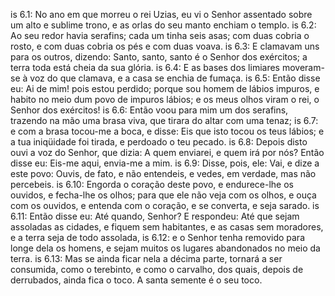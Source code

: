 is 6.1: No ano em que morreu o rei Uzias, eu vi o Senhor assentado sobre um alto e sublime trono, e as orlas do seu manto enchiam o templo.
is 6.2: Ao seu redor havia serafins; cada um tinha seis asas; com duas cobria o rosto, e com duas cobria os pés e com duas voava.
is 6.3: E clamavam uns para os outros, dizendo: Santo, santo, santo é o Senhor dos exércitos; a terra toda está cheia da sua glória.
is 6.4: E as bases dos limiares moveram-se à voz do que clamava, e a casa se enchia de fumaça.
is 6.5: Então disse eu: Ai de mim! pois estou perdido; porque sou homem de lábios impuros, e habito no meio dum povo de impuros lábios; e os meus olhos viram o rei, o Senhor dos exércitos!
is 6.6: Então voou para mim um dos serafins, trazendo na mão uma brasa viva, que tirara do altar com uma tenaz;
is 6.7: e com a brasa tocou-me a boca, e disse: Eis que isto tocou os teus lábios; e a tua iniqüidade foi tirada, e perdoado o teu pecado.
is 6.8: Depois disto ouvi a voz do Senhor, que dizia: A quem enviarei, e quem irá por nós? Então disse eu: Eis-me aqui, envia-me a mim.
is 6.9: Disse, pois, ele: Vai, e dize a este povo: Ouvis, de fato, e não entendeis, e vedes, em verdade, mas não percebeis.
is 6.10: Engorda o coração deste povo, e endurece-lhe os ouvidos, e fecha-lhe os olhos; para que ele não veja com os olhos, e ouça com os ouvidos, e entenda com o coração, e se converta, e seja sarado.
is 6.11: Então disse eu: Até quando, Senhor? E respondeu: Até que sejam assoladas as cidades, e fiquem sem habitantes, e as casas sem moradores, e a terra seja de todo assolada,
is 6.12: e o Senhor tenha removido para longe dela os homens, e sejam muitos os lugares abandonados no meio da terra.
is 6.13: Mas se ainda ficar nela a décima parte, tornará a ser consumida, como o terebinto, e como o carvalho, dos quais, depois de derrubados, ainda fica o toco. A santa semente é o seu toco.
